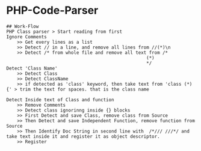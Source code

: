 # PHP-Code-Parser
	## Work-Flow	
	PHP Class parser > Start reading from first
	Ignore Comments
		>> Get every lines as a list
		>> Detect // in a line, and remove all lines from //(*)\n
		>> Detect /* from whole file and remove all text from /*
														(*)
														*/
	Detect 'Class Name'
		>> Detect Class
		>> Detect ClassName
		>> if detected as 'class' keyword, then take text from 'class (*){' > trim the text for spaces. that is the class name

	Detect Inside text of Class and function
		>> Remove Comments
		>> Detect class ignorinng inside {} blocks
		>> First Detect and save Class, remove class from Source
		>> Then Detect and save Independent Function, remove function from Source
		>> Then Identify Doc String in second line with  /*/// ///*/ and take text inside it and register it as object descriptor.
		>> Register
